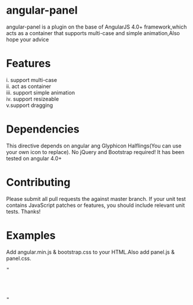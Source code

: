 # angular-panel
angular-panel is a plugin on the base of AngularJS 4.0+ framework,which acts as a container that supports multi-case and simple animation,Also hope your advice

# Features
i.  support multi-case<br/>
ii. act as container<br/>
iii. support simple animation<br/>
iv. support resizeable<br/>
v.support dragging<br/>

# Dependencies
This directive depends on angular ang Glyphicon Halflings(You can use your own icon to replace). No jQuery and Bootstrap required! It has been tested on angular 4.0+

# Contributing
Please submit all pull requests the against master branch. If your unit test contains JavaScript patches or features, you should include relevant unit tests. Thanks!

# Examples

Add angular.min.js & bootstrap.css to your HTML.Also add panel.js & panel.css.
<div class='highlight highlight-text-html-basic'>
<pre>
"
    <link rel="stylesheet" href="bootstrap/css/bootstrap.min.css"/>
    <link rel="stylesheet" href="directive/panel.css"/>
    <script type="text/javascript" src="libs/angular.min.js"></script>
    <script type="text/javascript" src="directive/panel.js"></script>
"
</pre>
</div>



